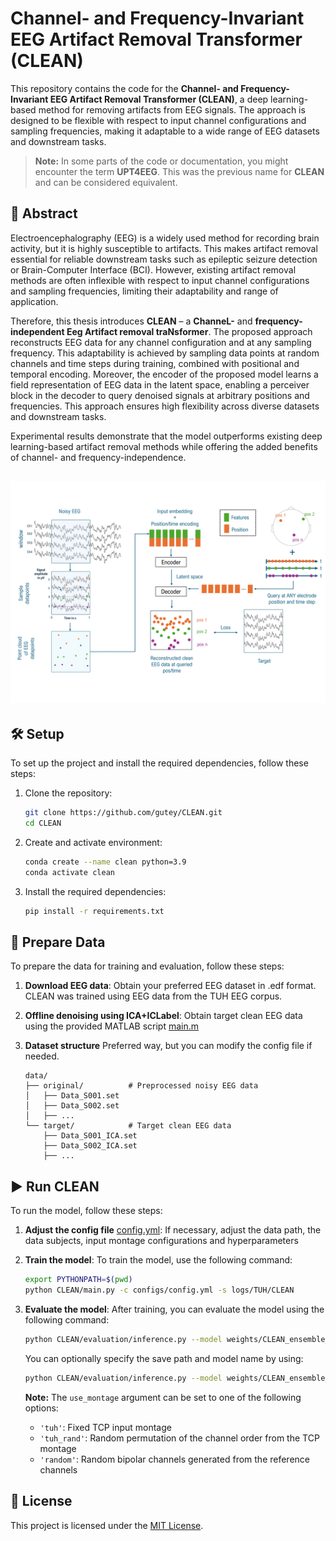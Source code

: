 # Channel- and Frequency-Invariant EEG Artifact Removal Transformer (CLEAN)

This repository contains the code for the **Channel- and Frequency-Invariant EEG Artifact Removal Transformer (CLEAN)**, a deep learning-based method for removing artifacts from EEG signals. The approach is designed to be flexible with respect to input channel configurations and sampling frequencies, making it adaptable to a wide range of EEG datasets and downstream tasks.

> **Note:** In some parts of the code or documentation, you might encounter the term **UPT4EEG**. This was the previous name for **CLEAN** and can be considered equivalent.


## 📖 Abstract
Electroencephalography (EEG) is a widely used method for recording brain activity, but it is highly susceptible to artifacts. This makes artifact removal essential for reliable downstream tasks such as epileptic seizure detection or Brain-Computer Interface (BCI). However, existing artifact removal methods are often inflexible with respect to input channel configurations and sampling frequencies, limiting their adaptability and range of application. 

Therefore, this thesis introduces **CLEAN** – a **ChanneL-** and **frequency-independent Eeg Artifact removal traNsformer**. The proposed approach reconstructs EEG data for any channel configuration and at any sampling frequency. This adaptability is achieved by sampling data points at random channels and time steps during training, combined with positional and temporal encoding. Moreover, the encoder of the proposed model learns a field representation of EEG data in the latent space, enabling a perceiver block in the decoder to query denoised signals at arbitrary positions and frequencies. This approach ensures high flexibility across diverse datasets and downstream tasks. 

Experimental results demonstrate that the model outperforms existing deep learning-based artifact removal methods while offering the added benefits of channel- and frequency-independence.


![Model Architecture](assets/pipeline.png)
---

## 🛠️ Setup
To set up the project and install the required dependencies, follow these steps:

1. Clone the repository:
   ```bash
   git clone https://github.com/gutey/CLEAN.git
   cd CLEAN
   ```

2. Create and activate environment:
   ```bash
   conda create --name clean python=3.9
   conda activate clean
   ```
3. Install the required dependencies:
   ```bash
   pip install -r requirements.txt
   ```

## 📂 Prepare Data

To prepare the data for training and evaluation, follow these steps:

1. **Download EEG data**:
    Obtain your preferred EEG dataset in .edf format. CLEAN was trained using EEG data from the TUH EEG corpus.
   
2. **Offline denoising using ICA+ICLabel**:
   Obtain target clean EEG data using the provided MATLAB script [main.m](https://github.com/gutey/CLEAN/blob/main/data_processing/TUH_TUSZ/main.m)

3. **Dataset structure**
   Preferred way, but you can modify the config file if needed.
   ```plaintext
   data/
   ├── original/          # Preprocessed noisy EEG data
   │   ├── Data_S001.set
   │   ├── Data_S002.set
   │   ├── ...
   └── target/            # Target clean EEG data
       ├── Data_S001_ICA.set
       ├── Data_S002_ICA.set
       ├── ...
   ```

## ▶️ Run CLEAN

To run the model, follow these steps:

1. **Adjust the config file** [config.yml](https://github.com/gutey/CLEAN/blob/main/configs/config.yml):
   If necessary, adjust the data path, the data subjects, input montage configurations and hyperparameters
3. **Train the model**:
   To train the model, use the following command:
   ```bash
   export PYTHONPATH=$(pwd)
   python CLEAN/main.py -c configs/config.yml -s logs/TUH/CLEAN
   ```
4. **Evaluate the model**:
   After training, you can evaluate the model using the following command:
   ```bash
   python CLEAN/evaluation/inference.py --model weights/CLEAN_ensemble_rand.pth --config configs/config.yml --use_montage random 
   ```
   You can optionally specify the save path and model name by using:
   ```bash
   python CLEAN/evaluation/inference.py --model weights/CLEAN_ensemble_rand.pth --config configs/config.yml --use_montage random --save_path [path] --save_model_name [model_name]
   ```

   **Note:** The `use_montage` argument can be set to one of the following options:
   - `'tuh'`: Fixed TCP input montage
   - `'tuh_rand'`: Random permutation of the channel order from the TCP montage
   - `'random'`: Random bipolar channels generated from the reference channels


## 📄 License

This project is licensed under the [MIT License](LICENSE).
